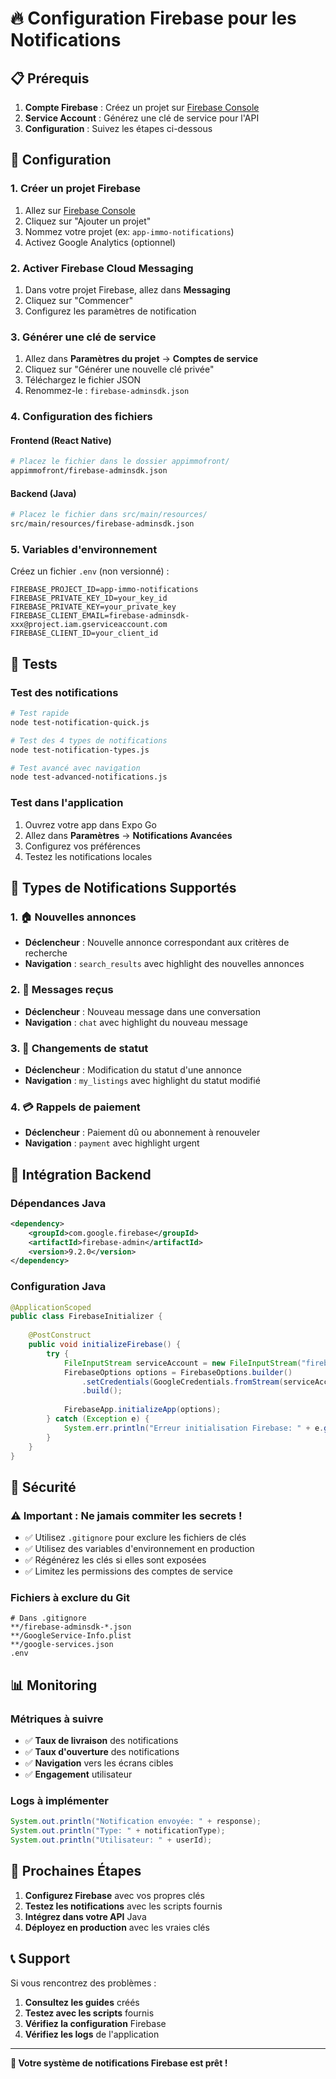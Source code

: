 # 🔥 Configuration Firebase pour les Notifications

## 📋 Prérequis

1. **Compte Firebase** : Créez un projet sur [Firebase Console](https://console.firebase.google.com/)
2. **Service Account** : Générez une clé de service pour l'API
3. **Configuration** : Suivez les étapes ci-dessous

## 🚀 Configuration

### **1. Créer un projet Firebase**

1. Allez sur [Firebase Console](https://console.firebase.google.com/)
2. Cliquez sur "Ajouter un projet"
3. Nommez votre projet (ex: `app-immo-notifications`)
4. Activez Google Analytics (optionnel)

### **2. Activer Firebase Cloud Messaging**

1. Dans votre projet Firebase, allez dans **Messaging**
2. Cliquez sur "Commencer"
3. Configurez les paramètres de notification

### **3. Générer une clé de service**

1. Allez dans **Paramètres du projet** → **Comptes de service**
2. Cliquez sur "Générer une nouvelle clé privée"
3. Téléchargez le fichier JSON
4. Renommez-le : `firebase-adminsdk.json`

### **4. Configuration des fichiers**

#### **Frontend (React Native)**
```bash
# Placez le fichier dans le dossier appimmofront/
appimmofront/firebase-adminsdk.json
```

#### **Backend (Java)**
```bash
# Placez le fichier dans src/main/resources/
src/main/resources/firebase-adminsdk.json
```

### **5. Variables d'environnement**

Créez un fichier `.env` (non versionné) :
```env
FIREBASE_PROJECT_ID=app-immo-notifications
FIREBASE_PRIVATE_KEY_ID=your_key_id
FIREBASE_PRIVATE_KEY=your_private_key
FIREBASE_CLIENT_EMAIL=firebase-adminsdk-xxx@project.iam.gserviceaccount.com
FIREBASE_CLIENT_ID=your_client_id
```

## 🧪 Tests

### **Test des notifications**
```bash
# Test rapide
node test-notification-quick.js

# Test des 4 types de notifications
node test-notification-types.js

# Test avancé avec navigation
node test-advanced-notifications.js
```

### **Test dans l'application**
1. Ouvrez votre app dans Expo Go
2. Allez dans **Paramètres** → **Notifications Avancées**
3. Configurez vos préférences
4. Testez les notifications locales

## 📱 Types de Notifications Supportés

### **1. 🏠 Nouvelles annonces**
- **Déclencheur** : Nouvelle annonce correspondant aux critères de recherche
- **Navigation** : `search_results` avec highlight des nouvelles annonces

### **2. 💬 Messages reçus**
- **Déclencheur** : Nouveau message dans une conversation
- **Navigation** : `chat` avec highlight du nouveau message

### **3. 📝 Changements de statut**
- **Déclencheur** : Modification du statut d'une annonce
- **Navigation** : `my_listings` avec highlight du statut modifié

### **4. 💳 Rappels de paiement**
- **Déclencheur** : Paiement dû ou abonnement à renouveler
- **Navigation** : `payment` avec highlight urgent

## 🔧 Intégration Backend

### **Dépendances Java**
```xml
<dependency>
    <groupId>com.google.firebase</groupId>
    <artifactId>firebase-admin</artifactId>
    <version>9.2.0</version>
</dependency>
```

### **Configuration Java**
```java
@ApplicationScoped
public class FirebaseInitializer {
    
    @PostConstruct
    public void initializeFirebase() {
        try {
            FileInputStream serviceAccount = new FileInputStream("firebase-adminsdk.json");
            FirebaseOptions options = FirebaseOptions.builder()
                .setCredentials(GoogleCredentials.fromStream(serviceAccount))
                .build();
                
            FirebaseApp.initializeApp(options);
        } catch (Exception e) {
            System.err.println("Erreur initialisation Firebase: " + e.getMessage());
        }
    }
}
```

## 🚨 Sécurité

### **⚠️ Important : Ne jamais commiter les secrets !**

- ✅ Utilisez `.gitignore` pour exclure les fichiers de clés
- ✅ Utilisez des variables d'environnement en production
- ✅ Régénérez les clés si elles sont exposées
- ✅ Limitez les permissions des comptes de service

### **Fichiers à exclure du Git**
```
# Dans .gitignore
**/firebase-adminsdk-*.json
**/GoogleService-Info.plist
**/google-services.json
.env
```

## 📊 Monitoring

### **Métriques à suivre**
- ✅ **Taux de livraison** des notifications
- ✅ **Taux d'ouverture** des notifications
- ✅ **Navigation** vers les écrans cibles
- ✅ **Engagement** utilisateur

### **Logs à implémenter**
```java
System.out.println("Notification envoyée: " + response);
System.out.println("Type: " + notificationType);
System.out.println("Utilisateur: " + userId);
```

## 🎯 Prochaines Étapes

1. **Configurez Firebase** avec vos propres clés
2. **Testez les notifications** avec les scripts fournis
3. **Intégrez dans votre API** Java
4. **Déployez en production** avec les vraies clés

## 📞 Support

Si vous rencontrez des problèmes :
1. **Consultez les guides** créés
2. **Testez avec les scripts** fournis
3. **Vérifiez la configuration** Firebase
4. **Vérifiez les logs** de l'application

---

**🎉 Votre système de notifications Firebase est prêt !**
